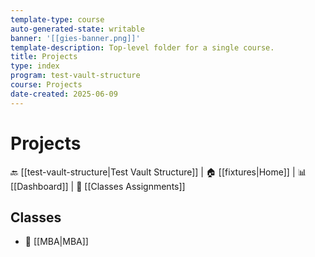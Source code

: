 ```yaml
---
template-type: course
auto-generated-state: writable
banner: '[[gies-banner.png]]'
template-description: Top-level folder for a single course.
title: Projects
type: index
program: test-vault-structure
course: Projects
date-created: 2025-06-09
---
```


# Projects



🔙 [[test-vault-structure|Test Vault Structure]] | 🏠 [[fixtures|Home]] | 📊 [[Dashboard]] | 📝 [[Classes Assignments]]



## Classes



- 📁 [[MBA|MBA]]

